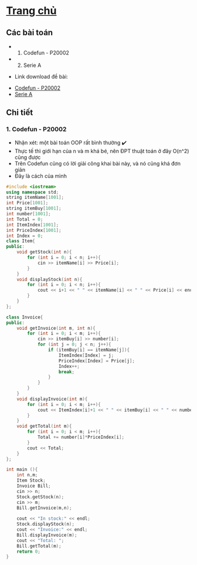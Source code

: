 # [Trang chủ](https://ppap-1264589.github.io/interesting-solution)

## Các bài toán
- 1. Codefun - P20002
- 2. Serie A
* Link download đề bài:
- [Codefun - P20002](https://codefun.vn/problems/P20002)
- [Serie A](https://github.com/ppap-1264589/OOP/files/7253729/SERIEA.pdf)

## Chi tiết

### 1. Codefun - P20002

- Nhận xét: một bài toán OOP rất bình thường ✔️
- Thực tế thì giới hạn của n và m khá bé, nên ĐPT thuật toán ở đây O(n^2) cũng được
- Trên Codefun cũng có lời giải công khai bài này, và nó cũng khá đơn giản
- Đây là cách của mình

```c++
#include <iostream>
using namespace std;
string itemName[1001];
int Price[1001];
string itemBuy[1001];
int number[1001];
int Total = 0;
int ItemIndex[1001];
int PriceIndex[1001];
int Index = 0;
class Item{
public:
	void getStock(int n){
		for (int i = 0; i < n; i++){
			cin >> itemName[i] >> Price[i];
		}
	}
	void displayStock(int n){
		for (int i = 0; i < n; i++){
			cout << i+1 << " " << itemName[i] << " " << Price[i] << endl;
		}
	}
};

class Invoice{
public:
	void getInvoice(int m, int n){
		for (int i = 0; i < m; i++){
			cin >> itemBuy[i] >> number[i];
			for (int j = 0; j < n; j++){
				if (itemBuy[i] == itemName[j]){
					ItemIndex[Index] = j;
					PriceIndex[Index] = Price[j];
					Index++;
					break;
				}
			}
		}
	}
	void displayInvoice(int m){
		for (int i = 0; i < m; i++){
			cout << ItemIndex[i]+1 << " " << itemBuy[i] << " " << number[i] << " " << number[i]*PriceIndex[i] << endl;
		}
	}
	void getTotal(int m){
		for (int i = 0; i < m; i++){
			Total += number[i]*PriceIndex[i];
		}
		cout << Total;
	}
};

int main (){
	int n,m;
	Item Stock;
	Invoice Bill;
	cin >> n;
	Stock.getStock(n);
	cin >> m;
	Bill.getInvoice(m,n);
	
	cout << "In stock:" << endl;
	Stock.displayStock(n);
	cout << "Invoice:" << endl;
	Bill.displayInvoice(m);
	cout << "Total: ";
	Bill.getTotal(m);
	return 0;	
}
```

